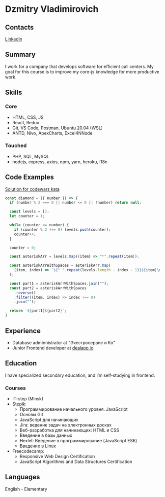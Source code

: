# Dzmitry Vladimirovich

## Contacts

[Linkedin](https://www.linkedin.com/in/%D0%B4%D0%BC%D0%B8%D1%82%D1%80%D0%B8%D0%B9-%D0%B2-60b6001a1/) 

## Summary

I work for a company that develops software for efficient call centers. My goal for this course is to improve my core-js knowledge for more productive work.

## Skills

### Core

- HTML, CSS, JS
- React, Redux
- Git, VS Code, Postman, Ubuntu 20.04 (WSL)
- ANTD, Nivo, ApexCharts, Excel4NNode

### Touched

- PHP, SQL, MySQL
- nodejs, express, axios, npm, yarn, heroku, i18n

## Code Examples

[Solution for codewars kata](https://www.codewars.com/kata/5503013e34137eeeaa001648)

```js
const diamond = ({ number }) => {
  if (number % 2 === 0 || number <= 0 || !number) return null;

  const levels = [];
  let counter = 1;

  while (counter <= number) {
    if (counter % 2 !== 0) levels.push(counter);
    counter++;
  }

  counter = 0;

  const asteriskArr = levels.map((item) => "*".repeat(item));

  const asteriskArrWithSpaces = asteriskArr.map(
    (item, index) => `${" ".repeat(levels.length - index - 1)}${item}\n`
  );

  const part1 = asteriskArrWithSpaces.join("");
  const part2 = asteriskArrWithSpaces
    .reverse()
    .filter((item, index) => index !== 0)
    .join("");

  return `${part1}${part2}`;
}
```

## Experience

- Database adminnistrator at "Экестросервис и Ко"
- Junior Frontend developer at [dealapp.io](https://dealapp.io)

## Education

I have specialized secondary education, and i’m self-studying in frontend.

### Courses

- IT-step (Minsk)
- Stepik:
  - Программирование начального уровня. JavaScript
  - Основы Git
  - JavaScript для начинающих
  - Jira: ведение задач на электронных досках
  - Веб-разработка для начинающих: HTML и CSS
  - Введение в базы данных
  - Hexlet: Введение в программирование (JavaScript ES6)
  - Введение в Linux
- Freecodecamp:
  - Responsive Web Design Certification
  - JavaScript Algorithms and Data Structures Certification

## Languages

English - Elementary
